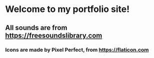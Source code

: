 # Welcome to my portfolio site!

## All sounds are from https://freesoundslibrary.com


### Icons are made by Pixel Perfect, from https://flaticon.com
